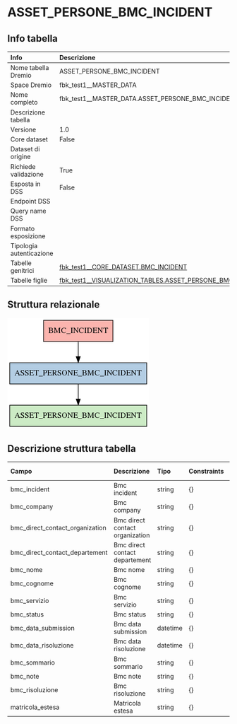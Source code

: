 # ASSET_PERSONE_BMC_INCIDENT

## Info tabella

| Info                     | Descrizione                                                                                                                                         |
|:-------------------------|:----------------------------------------------------------------------------------------------------------------------------------------------------|
| Nome tabella Dremio      | ASSET_PERSONE_BMC_INCIDENT                                                                                                                          |
| Space Dremio             | fbk_test1__MASTER_DATA                                                                                                                              |
| Nome completo            | fbk_test1__MASTER_DATA.ASSET_PERSONE_BMC_INCIDENT                                                                                                   |
| Descrizione tabella      |                                                                                                                                                     |
| Versione                 | 1.0                                                                                                                                                 |
| Core dataset             | False                                                                                                                                               |
| Dataset di origine       |                                                                                                                                                     |
| Richiede validazione     | True                                                                                                                                                |
| Esposta in DSS           | False                                                                                                                                               |
| Endpoint DSS             |                                                                                                                                                     |
| Query name DSS           |                                                                                                                                                     |
| Formato esposizione      |                                                                                                                                                     |
| Tipologia autenticazione |                                                                                                                                                     |
| Tabelle genitrici        | [fbk_test1__CORE_DATASET.BMC_INCIDENT](/Documentation/fbk_test1__CORE_DATASET/BMC_INCIDENT/markdown.md)                                             |
| Tabelle figlie           | [fbk_test1__VISUALIZATION_TABLES.ASSET_PERSONE_BMC_INCIDENT](/Documentation/fbk_test1__VISUALIZATION_TABLES/ASSET_PERSONE_BMC_INCIDENT/markdown.md) |

## Struttura relazionale

![ASSET_PERSONE_BMC_INCIDENT](./graph_png.png)

## Descrizione struttura tabella

| Campo                           | Descrizione                     | Tipo     | Constraints   | Linked data   | errors   |
|:--------------------------------|:--------------------------------|:---------|:--------------|:--------------|:---------|
| bmc_incident                    | Bmc incident                    | string   | {}            |               | {}       |
| bmc_company                     | Bmc company                     | string   | {}            |               | {}       |
| bmc_direct_contact_organization | Bmc direct contact organization | string   | {}            |               | {}       |
| bmc_direct_contact_departement  | Bmc direct contact departement  | string   | {}            |               | {}       |
| bmc_nome                        | Bmc nome                        | string   | {}            |               | {}       |
| bmc_cognome                     | Bmc cognome                     | string   | {}            |               | {}       |
| bmc_servizio                    | Bmc servizio                    | string   | {}            |               | {}       |
| bmc_status                      | Bmc status                      | string   | {}            |               | {}       |
| bmc_data_submission             | Bmc data submission             | datetime | {}            |               | {}       |
| bmc_data_risoluzione            | Bmc data risoluzione            | datetime | {}            |               | {}       |
| bmc_sommario                    | Bmc sommario                    | string   | {}            |               | {}       |
| bmc_note                        | Bmc note                        | string   | {}            |               | {}       |
| bmc_risoluzione                 | Bmc risoluzione                 | string   | {}            |               | {}       |
| matricola_estesa                | Matricola estesa                | string   | {}            |               | {}       |
